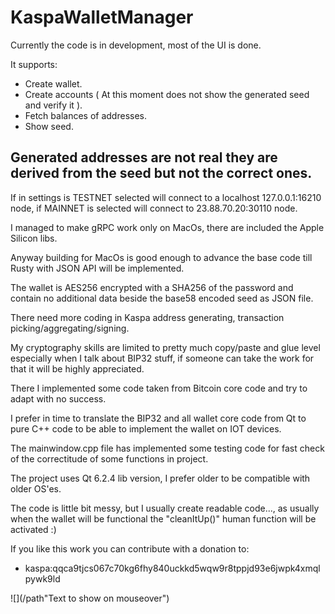 # KaspaWalletManager

Currently the code is in development, most of the UI is done.

It supports:

* Create wallet.
* Create accounts ( At this moment does not show the generated seed and verify it ).
* Fetch balances of addresses.
* Show seed.

## Generated addresses are not real they are derived from the seed but not the correct ones.

If in settings is TESTNET selected will connect to a localhost 127.0.0.1:16210 node, if MAINNET is selected will connect to 23.88.70.20:30110 node.

I managed to make gRPC work only on MacOs, there are included the Apple Silicon libs.

Anyway building for MacOs is good enough to advance the base code till Rusty with JSON API will be implemented.

The wallet is AES256 encrypted with a SHA256 of the password and contain no additional data beside the base58 encoded seed as JSON file.

There need more coding in Kaspa address generating, transaction picking/aggregating/signing.

My cryptography skills are limited to pretty much copy/paste and glue level especially when I talk about BIP32 stuff, if someone can take the work for that it will be highly appreciated.

There I implemented some code taken from Bitcoin core code and try to adapt with no success.

I prefer in time to translate the BIP32 and all wallet core code from Qt to pure C++ code to be able to implement the wallet on IOT devices.

The mainwindow.cpp file has implemented some testing code for fast check of the correctitude of some functions in project.

The project uses Qt 6.2.4 lib version, I prefer older to be compatible with older OS'es.

The code is little bit messy, but I usually create readable code..., as usually when the wallet will be functional the "cleanItUp()" human function will be activated :)
 

If you like this work you can contribute with a donation to:

* kaspa:qqca9tjcs067c70kg6fhy840uckkd5wqw9r8tppjd93e6jwpk4xmqlpywk9ld

![](/path"Text to show on mouseover")
